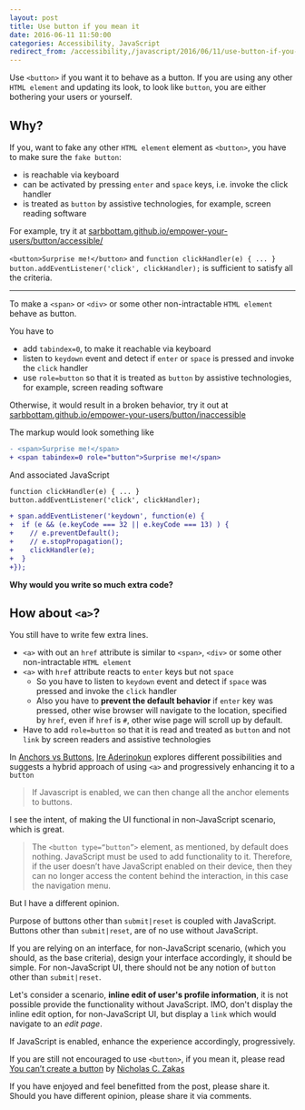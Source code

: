 ```yaml
---
layout: post
title: Use button if you mean it
date: 2016-06-11 11:50:00
categories: Accessibility, JavaScript
redirect_from: /accessibility,/javascript/2016/06/11/use-button-if-you-mean-it/
---
```


Use `<button>` if you want it to behave as a button.
If you are using any other `HTML element` and updating its look, to look like `button`, you are either bothering your users or yourself.

## Why?

If you, want to fake any other `HTML element` element as `<button>`, you have to make sure the `fake button`:

* is reachable via keyboard
* can be activated by pressing `enter` and `space` keys, i.e. invoke the click handler
* is treated as `button` by assistive technologies, for example, screen reading software

For example, try it at [sarbbottam.github.io/empower-your-users/button/accessible/](https://sarbbottam.github.io/empower-your-users/button/accessible/)

`<button>Surprise me!</button>` and `function clickHandler(e) { ... } button.addEventListener('click', clickHandler);` is sufficient to satisfy all the criteria.

---

To make a `<span>` or `<div>` or some other non-intractable `HTML element` behave as button.

You have to

* add `tabindex=0`, to make it reachable via keyboard
* listen to `keydown` event and detect if `enter` or `space` is pressed and invoke the `click` handler
* use `role=button` so that it is treated as `button` by assistive technologies, for example, screen reading software

Otherwise, it would result in a broken behavior, try it out at [sarbbottam.github.io/empower-your-users/button/inaccessible](https://sarbbottam.github.io/empower-your-users/button/inaccessible)

The markup would look something like

```diff
- <span>Surprise me!</span>
+ <span tabindex=0 role="button">Surprise me!</span>
```
And associated JavaScript

```diff
function clickHandler(e) { ... }
button.addEventListener('click', clickHandler);

+ span.addEventListener('keydown', function(e) {
+  if (e && (e.keyCode === 32 || e.keyCode === 13) ) {
+    // e.preventDefault();
+    // e.stopPropagation();
+    clickHandler(e);
+  }
+});
```

**Why would you write so much extra code?**

## How about `<a>`?

You still have to write few extra lines.

* `<a>` with out an `href` attribute is similar to `<span>`, `<div>` or some other non-intractable `HTML element`
* `<a>` with `href` attribute reacts to `enter` keys but not `space`
  * So you have to listen to `keydown` event and detect if `space` was pressed and invoke the `click` handler
  * Also you have to **prevent the default behavior** if `enter` key was pressed, other wise browser will navigate to the location, specified by `href`,
  even if `href` is `#`, other wise page will scroll up by default.
* Have to add `role=button` so that it is read and treated as `button` and not `link` by screen readers and assistive technologies

In [Anchors vs Buttons](https://bitsofco.de/anchors-vs-buttons/), [Ire Aderinokun](https://bitsofco.de/) explores different possibilities and suggests a hybrid approach of using `<a>` and progressively enhancing it to a `button`

>If Javascript is enabled, we can then change all the anchor elements to buttons.

I see the intent, of making the UI functional in non-JavaScript scenario, which is great.

>The `<button type=“button”>` element, as mentioned, by default does nothing.
JavaScript must be used to add functionality to it.
Therefore, if the user doesn’t have JavaScript enabled on their device,
then they can no longer access the content behind the interaction, in this case the navigation menu.

But I have a different opinion.

Purpose of buttons other than `submit|reset` is coupled with JavaScript. Buttons other than `submit|reset`, are of no use without JavaScript.

If you are relying on an interface, for non-JavaScript scenario, (which you should, as the base criteria),
design your interface accordingly, it should be simple.
For non-JavaScript UI, there should not be any notion of `button` other than `submit|reset`.

Let's consider a scenario, **inline edit of user's profile information**, it is not possible provide the functionality without JavaScript.
IMO, don't display the inline edit option, for non-JavaScript UI, but display a `link` which would navigate to an *edit page*.

If JavaScript is enabled, enhance the experience accordingly, progressively.

If you are still not encouraged to use `<button>`, if you mean it, please read [You can’t create a button](https://www.nczonline.net/blog/2013/01/29/you-cant-create-a-button/) by [Nicholas C. Zakas](https://www.nczonline.net/)

If you have enjoyed and feel benefitted from the post, please share it.
Should you have different opinion, please share it via comments.
